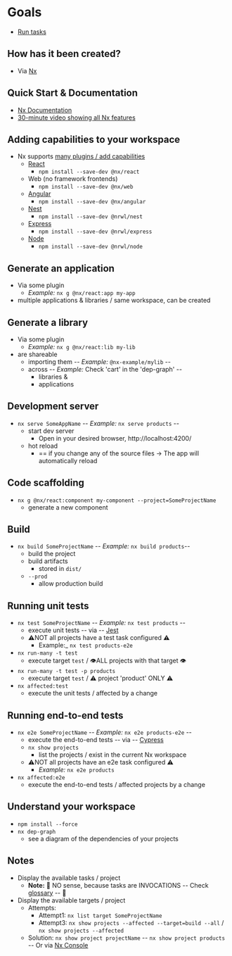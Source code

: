 # Goals
* [Run tasks](https://nx.dev/features/run-tasks)

## How has it been created?
* Via  [Nx](https://nx.dev) 

## Quick Start & Documentation
* [Nx Documentation](https://nx.dev)
* [30-minute video showing all Nx features](https://nx.dev/getting-started/why-nx)

## Adding capabilities to your workspace
* Nx supports [many plugins / add capabilities](https://nx.dev/concepts/nx-plugins)
  * [React](https://reactjs.org)
    * `npm install --save-dev @nx/react`
  * Web (no framework frontends)
    * `npm install --save-dev @nx/web`
  * [Angular](https://angular.io)
    * `npm install --save-dev @nx/angular`
  * [Nest](https://nestjs.com)
    * `npm install --save-dev @nrwl/nest`
  * [Express](https://expressjs.com)
    * `npm install --save-dev @nrwl/express`
  * [Node](https://nodejs.org)
    * `npm install --save-dev @nrwl/node`

## Generate an application
* Via some plugin
  * _Example:_ `nx g @nx/react:app my-app`
* multiple applications & libraries / same workspace, can be created

## Generate a library
* Via some plugin
  * _Example:_ `nx g @nx/react:lib my-lib`
* are shareable
  * importing them -- _Example:_ `@nx-example/mylib` --
  * across  -- _Example:_ Check 'cart' in the 'dep-graph' --
    * libraries &
    * applications

## Development server
* `nx serve SomeAppName` -- _Example:_ `nx serve products` --
  * start dev server
    * Open in your desired browser, http://localhost:4200/
  * hot reload
    * == if you change any of the source files -> The app will automatically reload 

## Code scaffolding
* `nx g @nx/react:component my-component --project=SomeProjectName`
  * generate a new component

## Build
* `nx build SomeProjectName`  -- _Example:_  `nx build products`--
  * build the project
  * build artifacts
    * stored in `dist/`
  * `--prod`
    * allow production build

## Running unit tests
* `nx test SomeProjectName` -- _Example:_ `nx test products` --
  * execute unit tests -- via -- [Jest](https://jestjs.io)
  * ⚠️NOT all projects have a test task configured ⚠️
    * Example:_ `nx test products-e2e`
* `nx run-many -t test`
  * execute target `test` / 👁️ALL projects with that target 👁️
* `nx run-many -t test -p products`
  * execute target `test` / ⚠️ project 'product' ONLY ⚠️
* `nx affected:test`
  * execute the unit tests / affected by a change

## Running end-to-end tests
* `nx e2e SomeProjectName`  -- _Example:_ `nx e2e products-e2e` --
  * execute the end-to-end tests -- via -- [Cypress](https://www.cypress.io)
  * `nx show projects`
    * list the projects / exist in the current Nx workspace
  * ⚠️NOT all projects have an e2e task configured ⚠️
    * _Example:_ `nx e2e products`
* `nx affected:e2e`
  * execute the end-to-end tests / affected projects by a change

## Understand your workspace
* `npm install --force`
* `nx dep-graph`
  * see a diagram of the dependencies of your projects

## Notes
* Display the available tasks / project
  * **Note:** 🧠 NO sense, because tasks are INVOCATIONS -- Check [glossary](https://nx.dev/reference/glossary#task) --  🧠
* Display the available targets / project
  * Attempts:
    * Attempt1: `nx list target SomeProjectName`
    * Attempt3: `nx show projects --affected --target=build --all` / `nx show projects --affected`
  * Solution: `nx show project projectName` -- `nx show project products` -- Or via [Nx Console](https://nx.dev/getting-started/editor-setup)
